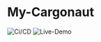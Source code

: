 # My-Cargonaut

![Ci/CD](https://github.com/Debalator/My-Cargonaut/actions/workflows/actions.yml/badge.svg)
![Live-Demo](http://81.169.198.12:3075/)
